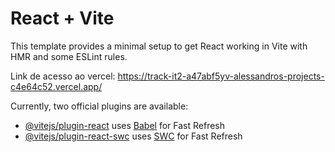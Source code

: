 # React + Vite

This template provides a minimal setup to get React working in Vite with HMR and some ESLint rules.

Link de acesso ao vercel:
https://track-it2-a47abf5yv-alessandros-projects-c4e64c52.vercel.app/

Currently, two official plugins are available:

- [@vitejs/plugin-react](https://github.com/vitejs/vite-plugin-react/blob/main/packages/plugin-react/README.md) uses [Babel](https://babeljs.io/) for Fast Refresh
- [@vitejs/plugin-react-swc](https://github.com/vitejs/vite-plugin-react-swc) uses [SWC](https://swc.rs/) for Fast Refresh
